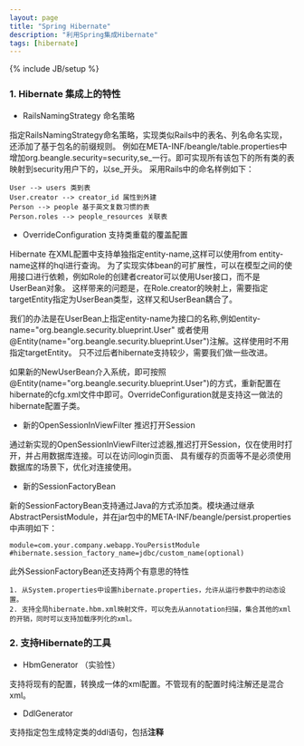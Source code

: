 ```yaml
---
layout: page
title: "Spring Hibernate"
description: "利用Spring集成Hibernate"
tags: [hibernate]
---
```

{% include JB/setup %}

### 1. Hibernate 集成上的特性

* RailsNamingStrategy 命名策略

指定RailsNamingStrategy命名策略，实现类似Rails中的表名、列名命名实现，还添加了基于包名的前缀规则。
例如在META-INF/beangle/table.properties中增加org.beangle.security=security,se_一行。即可实现所有该包下的所有类的表
映射到security用户下的，以se_开头。
采用Rails中的命名样例如下：
  
    User --> users 类到表
    User.creator --> creator_id 属性到外建
    Person --> people 基于英文复数习惯的表
    Person.roles --> people_resources 关联表

* OverrideConfiguration 支持类重载的覆盖配置

Hibernate 在XML配置中支持单独指定entity-name,这样可以使用from entity-name这样的hql进行查询。
为了实现实体bean的可扩展性，可以在模型之间的使用接口进行依赖，例如Role的创建者creator可以使用User接口，而不是UserBean对象。
这样带来的问题是，在Role.creator的映射上，需要指定targetEntity指定为UserBean类型，这样又和UserBean耦合了。

我们的办法是在UserBean上指定entity-name为接口的名称,例如entity-name="org.beangle.security.blueprint.User"
或者使用@Entity(name="org.beangle.security.blueprint.User")注解。这样使用时不用指定targetEntity。
只不过后者hibernate支持较少，需要我们做一些改进。

如果新的NewUserBean介入系统，即可按照@Entity(name="org.beangle.security.blueprint.User")的方式，重新配置在
hibernate的cfg.xml文件中即可。OverrideConfiguration就是支持这一做法的hibernate配置子类。

* 新的OpenSessionInViewFilter 推迟打开Session

通过新实现的OpenSessionInViewFilter过滤器,推迟打开Session，仅在使用时打开，并占用数据库连接。可以在访问login页面、
具有缓存的页面等不是必须使用数据库的场景下，优化对连接使用。

* 新的SessionFactoryBean

新的SessionFactoryBean支持通过Java的方式添加类。模块通过继承AbstractPersistModule，并在jar包中的META-INF/beangle/persist.properties中声明如下：

```
module=com.your.company.webapp.YouPersistModule
#hibernate.session_factory_name=jdbc/custom_name(optional)
```

此外SessionFactoryBean还支持两个有意思的特性

    1. 从System.properties中设置hibernate.properties，允许从运行参数中的动态设置。
    2. 支持全局hibernate.hbm.xml映射文件，可以免去从annotation扫描，集合其他的xml的开销，同时可以支持加载序列化的xml。


### 2. 支持Hibernate的工具

* HbmGenerator （实验性）

支持将现有的配置，转换成一体的xml配置。不管现有的配置时纯注解还是混合xml。

* DdlGenerator

支持指定包生成特定类的ddl语句，包括**注释**

